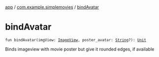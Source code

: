 [app](../index.md) / [com.example.simplemovies](index.md) / [bindAvatar](./bind-avatar.md)

# bindAvatar

`fun bindAvatar(imgView: `[`ImageView`](https://developer.android.com/reference/android/widget/ImageView.html)`, poster_avatar: `[`String`](https://kotlinlang.org/api/latest/jvm/stdlib/kotlin/-string/index.html)`?): `[`Unit`](https://kotlinlang.org/api/latest/jvm/stdlib/kotlin/-unit/index.html)

Binds imageview with movie poster but give it rounded edges, if available

